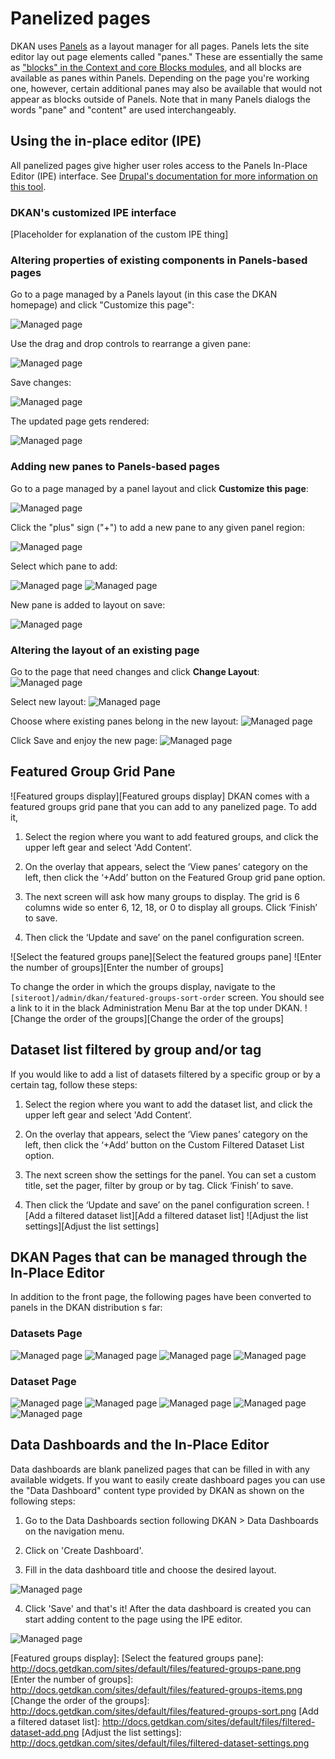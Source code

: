 #  Panelized pages

DKAN uses [Panels](https://www.drupal.org/project/panels) as a layout manager for all pages. Panels lets the site editor lay out page elements called "panes." These are essentially the same as ["blocks" in the Context and core Blocks modules](https://www.drupal.org/documentation/blocks), and all blocks are available as panes within Panels. Depending on the page you're working one, however, certain additional panes may also be available that would not appear as blocks outside of Panels. Note that in many Panels dialogs the words "pane" and "content" are used interchangeably.

## Using the in-place editor (IPE)

All panelized pages give higher user roles access to the Panels In-Place Editor (IPE) interface. See [Drupal's documentation for more information on this tool](). 

### DKAN's customized IPE interface

[Placeholder for explanation of the custom IPE thing]

### Altering properties of existing components in Panels-based pages

Go to a page managed by a Panels layout (in this case the DKAN homepage) and click "Customize this page":

![Managed page](http://docs.getdkan.com/sites/default/files/panels-1.png)

Use the drag and drop controls to rearrange a given pane:

![Managed page](http://docs.getdkan.com/sites/default/files/panels-2_0.png)

Save changes:

![Managed page](http://docs.getdkan.com/sites/default/files/panels-4.png)

The updated page gets rendered:

![Managed page](http://docs.getdkan.com/sites/default/files/panels-5.png)

### Adding new panes to Panels-based pages

Go to a page managed by a panel layout and click **Customize this page**:

![Managed page](http://docs.getdkan.com/sites/default/files/panels-5.png)

Click the "plus" sign ("+") to add a new pane to any given panel region:

![Managed page](http://docs.getdkan.com/sites/default/files/panels-5a_0.png)

Select which pane to add:

![Managed page](http://docs.getdkan.com/sites/default/files/panels-5aa_0.png)
![Managed page](http://docs.getdkan.com/sites/default/files/panels-5b_0.png)

New pane is added to layout on save:

![Managed page](http://docs.getdkan.com/sites/default/files/panels-5c_0.png)

### Altering the layout of an existing page

Go to the page that need changes and click **Change Layout**:
![Managed page](http://docs.getdkan.com/sites/default/files/alter-1.png)

Select new layout:
![Managed page](http://docs.getdkan.com/sites/default/files/alter-2.png)

Choose where existing panes belong in the new layout:
![Managed page](http://docs.getdkan.com/sites/default/files/alter-3_0.png)

Click Save and enjoy the new page:
![Managed page](http://docs.getdkan.com/sites/default/files/alter-4.png)

## Featured Group Grid Pane

![Featured groups display][Featured groups display]
DKAN comes with a featured groups grid pane that you can add to any panelized page. To add it,

1. Select the region where you want to add featured groups, and click the upper left gear and select 'Add Content’.

2. On the overlay that appears, select the ‘View panes’ category on the left, then click the ‘+Add’ button on the Featured Group grid pane option.

3. The next screen will ask how many groups to display. The grid is 6 columns wide so enter 6, 12, 18, or 0 to display all groups. Click ‘Finish’ to save.

4. Then click the ‘Update and save’ on the panel configuration screen.

![Select the featured groups pane][Select the featured groups pane]
![Enter the number of groups][Enter the number of groups]

To change the order in which the groups display, navigate to the `[siteroot]/admin/dkan/featured-groups-sort-order` screen. You should see a link to it in the black Administration Menu Bar at the top under DKAN.
![Change the order of the groups][Change the order of the groups]

## Dataset list filtered by group and/or tag
If you would like to add a list of datasets filtered by a specific group or by a certain tag, follow these steps:

1.  Select the region where you want to add the dataset list, and click the upper left gear and select 'Add Content’.

2.  On the overlay that appears, select the ‘View panes’ category on the left, then click the ‘+Add’ button on the Custom Filtered Dataset List option.

3. The next screen show the settings for the panel. You can set a custom title, set the pager, filter by group or by tag. Click ‘Finish’ to save.

4. Then click the ‘Update and save’ on the panel configuration screen.
![Add a filtered dataset list][Add a filtered dataset list]
![Adjust the list settings][Adjust the list settings]

## DKAN Pages that can be managed through the In-Place Editor

In addition to the front page, the following pages have been converted to panels in the DKAN distribution s far:

### Datasets Page

![Managed page](http://docs.getdkan.com/sites/default/files/panels-6.png)
![Managed page](http://docs.getdkan.com/sites/default/files/panels-7.png)
![Managed page](http://docs.getdkan.com/sites/default/files/panels-8.png)
![Managed page](http://docs.getdkan.com/sites/default/files/panels-9.png)

### Dataset Page

![Managed page](http://docs.getdkan.com/sites/default/files/panels-10.png)
![Managed page](http://docs.getdkan.com/sites/default/files/panels-11.png)
![Managed page](http://docs.getdkan.com/sites/default/files/panels-12.png)
![Managed page](http://docs.getdkan.com/sites/default/files/panels-13.png)
![Managed page](http://docs.getdkan.com/sites/default/files/panels-14.png)

## Data Dashboards and the In-Place Editor

Data dashboards are blank panelized pages that can be filled in with any available widgets. If you want to easily create dashboard pages you can use the "Data Dashboard" content type provided by DKAN as shown on the following steps:

1. Go to the Data Dashboards section following DKAN > Data Dashboards on the navigation menu.

2. Click on 'Create Dashboard'.

3. Fill in the data dashboard title and choose the desired layout.

![Managed page](http://docs.getdkan.com/sites/default/files/data_dashboards_01.png)

4. Click 'Save' and that's it! After the data dashboard is created you can start adding content to the page using the IPE editor.

![Managed page](http://docs.getdkan.com/sites/default/files/data_dashboards_02.png)

<!-- Images -->
[Featured groups display]: 
[Select the featured groups pane]: http://docs.getdkan.com/sites/default/files/featured-groups-pane.png
[Enter the number of groups]: http://docs.getdkan.com/sites/default/files/featured-groups-items.png
[Change the order of the groups]: http://docs.getdkan.com/sites/default/files/featured-groups-sort.png
[Add a filtered dataset list]: http://docs.getdkan.com/sites/default/files/filtered-dataset-add.png
[Adjust the list settings]: http://docs.getdkan.com/sites/default/files/filtered-dataset-settings.png
